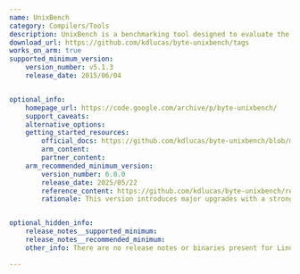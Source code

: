 ```yaml
---
name: UnixBench
category: Compilers/Tools
description: UnixBench is a benchmarking tool designed to evaluate the performance of Unix-like operating systems.
download_url: https://github.com/kdlucas/byte-unixbench/tags
works_on_arm: true
supported_minimum_version:
    version_number: v5.1.3
    release_date: 2015/06/04


optional_info:
    homepage_url: https://code.google.com/archive/p/byte-unixbench/
    support_caveats:
    alternative_options: 
    getting_started_resources:
        official_docs: https://github.com/kdlucas/byte-unixbench/blob/master/UnixBench/README
        arm_content:
        partner_content:
    arm_recommended_minimum_version:
        version_number: 6.0.0
        release_date: 2025/05/22
        reference_content: https://github.com/kdlucas/byte-unixbench/releases/tag/v6.0.0
        rationale: This version introduces major upgrades with a strong focus on ARM64 support. This release enhances architecture detection across multiple ARM64 vendors (ARM, Ampere, Cavium, Apple), modernizes the build system with architecture-aware optimizations, and improves cross-platform compatibility.


optional_hidden_info:
    release_notes__supported_minimum: 
    release_notes__recommended_minimum:
    other_info: There are no release notes or binaries present for Linux/ARM64. There is only one single release tag available, UnixBench version 5.1.3 is installed and tested on the Neoverse N1, using steps mentioned in [README.md](https://github.com/kdlucas/byte-unixbench/blob/v5.1.3/UnixBench/README).

---
```

